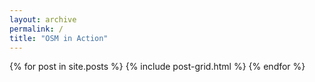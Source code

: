 ```yaml
---
layout: archive
permalink: /
title: "OSM in Action"
---
```


<div class="tiles">
{% for post in site.posts %}
	{% include post-grid.html %}
{% endfor %}



</div><!-- /.tiles -->
